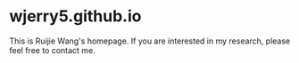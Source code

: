 # wjerry5.github.io

This is Ruijie Wang's homepage. If you are interested in my research, please feel free to contact me.
